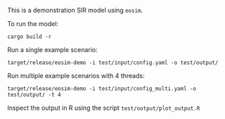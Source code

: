 This is a demonstration SIR model using `eosim`.

To run the model:

`cargo build -r`

Run a single example scenario:

`target/release/eosim-demo -i test/input/config.yaml -o test/output/`

Run multiple example scenarios with 4 threads:

`target/release/eosim-demo -i test/input/config_multi.yaml -o test/output/ -t 4`

Inspect the output in R using the script `test/output/plot_output.R`